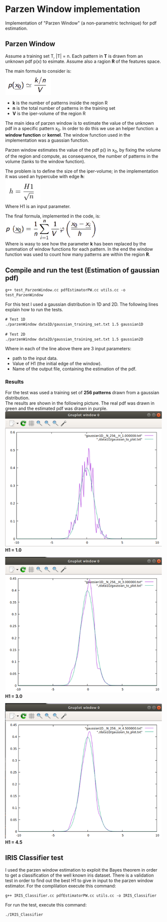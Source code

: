 # Parzen Window implementation
Implementation of "Parzen Window" (a non-parametric technique)
for pdf estimation.

## Parzen Window
Assume a training set T, |T| = n.
Each pattern in __T__ is drawn from an unknown pdf p(x) to esimate.
Assume also a ragion __R__ of the features space.

The main formula to consider is:  
![](./img/img1.png)
* __k__ is the number of patterns inside the region R
* __n__ is the total number of patterns in the training set
* __V__ is the iper-volume of the region R

The main idea of parzen window is to estimate the value of the unknown pdf
in a specific pattern x<sub>0</sub>.
In order to do this we use an helper function: a __window function__ or __kernel__.
The window function used in the implementation was a guassian function.

Parzen window estimates the value of the pdf p() in x<sub>0</sub>, by fixing the
volume of the region and compute, as consequence, the number of patterns
in the volume (tanks to the window function).

The problem is to define the size of the iper-volume; in the implementation
it was used an hypercube with edge __h__:  
![](./img/img3.png)  
Where H1 is an input parameter.

The final formula, implemented in the code, is:  
![](./img/img2.png)  
Where is wasy to see how the parameter __k__ has been replaced by the summation
of window functions for each pattern. In the end the window function was used
to count how many patterns are within the region __R__.

## Compile and run the test (Estimation of gaussian pdf)

```
g++ test_ParzenWindow.cc pdfEstimatorPW.cc utils.cc -o test_ParzenWindow

```
For this test I used a gaussian distribution in 1D and 2D. The following lines explain how to run the tests.
```
# Test 1D
./parzenWindow data1D/gaussian_training_set.txt 1.5 gaussian1D

# Test 2D
./parzenWindow data2D/gaussian_training_set.txt 1.5 gaussian2D
```
Where in each of the line above there are 3 input parameters:
* path to the input data.
* Value of H1 (the initial edge of the window).
* Name of the output file, containing the estimation of the pdf.

### Results
For the test was used a training set of __256 patterns__ drawn from a gaussian
distribution.  
The results are shown in the following picture. The real pdf was drawn in green
and the estimated pdf was drawn in purple.
![H1 = 1.0](./img/img_H_1.png) __H1 = 1.0__

![H1 = 3.0](./img/img_H_3.png) __H1 = 3.0__

![H1 = 4.5](./img/img_H_4.5.png) __H1 = 4.5__

## IRIS Classifier test
I used the parzen window estimation to exploit the Bayes theorem in order to get a classification of the well known iris dataset.
There is a validation test in order to find out the best H1 to give in input to the parzen window estimator.
For the complilation execute this command:
```
g++ IRIS_Classifier.cc pdfEstimatorPW.cc utils.cc -o IRIS_Classifier
```
For run the test, execute this command:
```
./IRIS_Classifier
```
